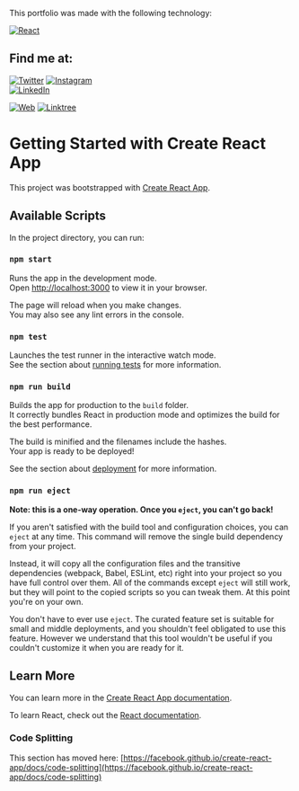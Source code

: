 This portfolio was made with the following technology:

[![React](https://img.shields.io/badge/React-61DAFB?style=for-the-badge&logo=react&logoColor=blue&labelColor=101010)]()

## Find me at:

[![Twitter](https://img.shields.io/badge/Twitter-@nahuelitodev-1DA1F2?style=for-the-badge&logo=twitter&logoColor=blue&labelColor=101010)](https://twitter.com/nahuelitodev)
[![Instagram](https://img.shields.io/badge/Instagram-@nahuewagner-E4405F?style=for-the-badge&logo=instagram&logoColor=red&labelColor=101010)](https://instagram.com/nahue_wagner)
</br>
[![LinkedIn](https://img.shields.io/badge/LinkedIn-Nahuel_Wagner-0077B5?style=for-the-badge&logo=linkedin&logoColor=blue&labelColor=101010)](https://www.linkedin.com/in/nahuewagner)

[![Web](https://img.shields.io/badge/My_Website-nahuewagner-14a1f0?style=for-the-badge&logo=dev.to&logoColor=green&labelColor=101010)](https://nahuewagner.netlify.app/)
[![Linktree](https://img.shields.io/badge/Linktree-005571?style=for-the-badge&logo=linktree&logoColor=red&labelColor=101010)](https://linktr.ee/Nahuelito97)


# Getting Started with Create React App

This project was bootstrapped with [Create React App](https://github.com/facebook/create-react-app).

## Available Scripts

In the project directory, you can run:

### `npm start`

Runs the app in the development mode.\
Open [http://localhost:3000](http://localhost:3000) to view it in your browser.

The page will reload when you make changes.\
You may also see any lint errors in the console.

### `npm test`

Launches the test runner in the interactive watch mode.\
See the section about [running tests](https://facebook.github.io/create-react-app/docs/running-tests) for more information.

### `npm run build`

Builds the app for production to the `build` folder.\
It correctly bundles React in production mode and optimizes the build for the best performance.

The build is minified and the filenames include the hashes.\
Your app is ready to be deployed!

See the section about [deployment](https://facebook.github.io/create-react-app/docs/deployment) for more information.

### `npm run eject`

**Note: this is a one-way operation. Once you `eject`, you can't go back!**

If you aren't satisfied with the build tool and configuration choices, you can `eject` at any time. This command will remove the single build dependency from your project.

Instead, it will copy all the configuration files and the transitive dependencies (webpack, Babel, ESLint, etc) right into your project so you have full control over them. All of the commands except `eject` will still work, but they will point to the copied scripts so you can tweak them. At this point you're on your own.

You don't have to ever use `eject`. The curated feature set is suitable for small and middle deployments, and you shouldn't feel obligated to use this feature. However we understand that this tool wouldn't be useful if you couldn't customize it when you are ready for it.

## Learn More

You can learn more in the [Create React App documentation](https://facebook.github.io/create-react-app/docs/getting-started).

To learn React, check out the [React documentation](https://reactjs.org/).

### Code Splitting

This section has moved here: [https://facebook.github.io/create-react-app/docs/code-splitting](https://facebook.github.io/create-react-app/docs/code-splitting)

